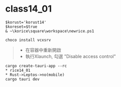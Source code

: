 # class14_01
```
$korust='korust14'
$koreset=$true
& ~\korice\square\workspace\newrice.ps1
```
```
choco install vcxsrv
```
> * 在容器中重新開啟
> * 執行Xlaunch, 勾選 "Disable access control"
```
cargo create-tauri-app --rc
* rice14_01
* Rust->Leptos->no(mobile)
cargo tauri dev
```
